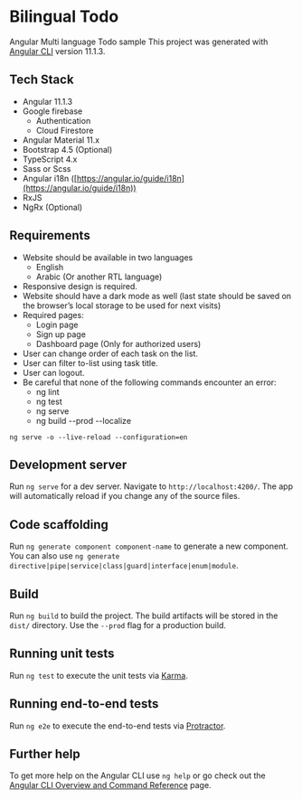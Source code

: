 # Bilingual Todo

Angular Multi language Todo sample
This project was generated with [Angular CLI](https://github.com/angular/angular-cli) version 11.1.3.

## Tech Stack

- Angular 11.1.3
- Google firebase
  - Authentication
  - Cloud Firestore
- Angular Material 11.x
- Bootstrap 4.5 (Optional)
- TypeScript 4.x
- Sass or Scss
- Angular i18n ([https://angular.io/guide/i18n](https://angular.io/guide/i18n))
- RxJS
- NgRx (Optional)

## **Requirements**

- Website should be available in two languages
  - English
  - Arabic (Or another RTL language)
- Responsive design is required.
- Website should have a dark mode as well (last state should be saved on the browser’s local storage to be used for next visits)
- Required pages:
  - Login page
  - Sign up page
  - Dashboard page (Only for authorized users)
- User can change order of each task on the list.
- User can filter to-list using task title.
- User can logout.
- Be careful that none of the following commands encounter an error:
  - ng lint
  - ng test
  - ng serve
  - ng build --prod --localize

`ng serve -o --live-reload --configuration=en`

## Development server

Run `ng serve` for a dev server. Navigate to `http://localhost:4200/`. The app will automatically reload if you change any of the source files.

## Code scaffolding

Run `ng generate component component-name` to generate a new component. You can also use `ng generate directive|pipe|service|class|guard|interface|enum|module`.

## Build

Run `ng build` to build the project. The build artifacts will be stored in the `dist/` directory. Use the `--prod` flag for a production build.

## Running unit tests

Run `ng test` to execute the unit tests via [Karma](https://karma-runner.github.io).

## Running end-to-end tests

Run `ng e2e` to execute the end-to-end tests via [Protractor](http://www.protractortest.org/).

## Further help

To get more help on the Angular CLI use `ng help` or go check out the [Angular CLI Overview and Command Reference](https://angular.io/cli) page.
